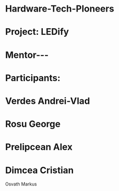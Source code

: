 Hardware-Tech-PIoneers
======================
Project: LEDify
=====================
Mentor---
=====================
Participants:
===
Verdes Andrei-Vlad
====
Rosu George
====
Prelipcean Alex
====
Dimcea Cristian
====
Osvath Markus

